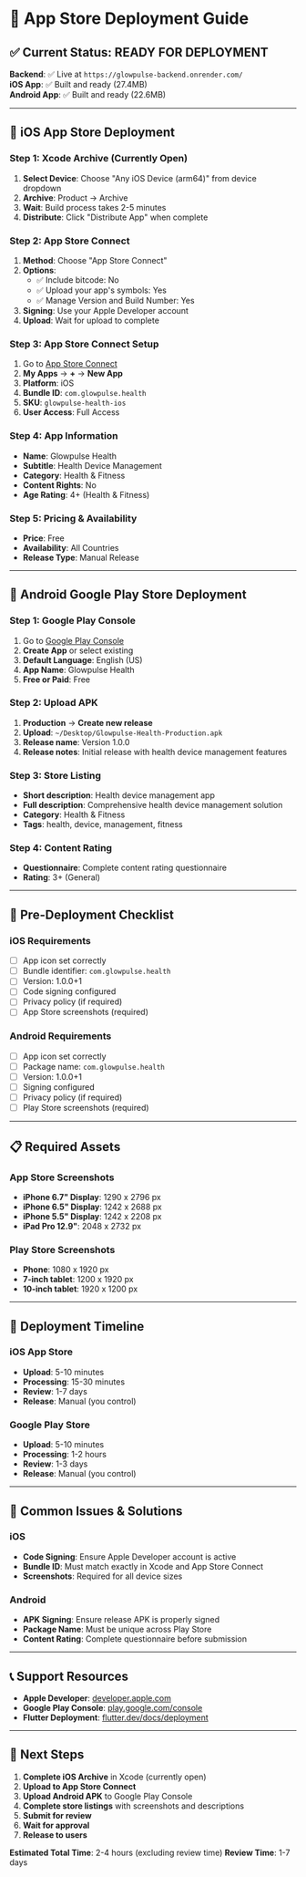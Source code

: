 # 🚀 App Store Deployment Guide

## ✅ **Current Status: READY FOR DEPLOYMENT**

**Backend**: ✅ Live at `https://glowpulse-backend.onrender.com/`  
**iOS App**: ✅ Built and ready (27.4MB)  
**Android App**: ✅ Built and ready (22.6MB)  

---

## 📱 **iOS App Store Deployment**

### **Step 1: Xcode Archive (Currently Open)**
1. **Select Device**: Choose "Any iOS Device (arm64)" from device dropdown
2. **Archive**: Product → Archive
3. **Wait**: Build process takes 2-5 minutes
4. **Distribute**: Click "Distribute App" when complete

### **Step 2: App Store Connect**
1. **Method**: Choose "App Store Connect"
2. **Options**: 
   - ✅ Include bitcode: No
   - ✅ Upload your app's symbols: Yes
   - ✅ Manage Version and Build Number: Yes
3. **Signing**: Use your Apple Developer account
4. **Upload**: Wait for upload to complete

### **Step 3: App Store Connect Setup**
1. Go to [App Store Connect](https://appstoreconnect.apple.com)
2. **My Apps** → **+** → **New App**
3. **Platform**: iOS
4. **Bundle ID**: `com.glowpulse.health`
5. **SKU**: `glowpulse-health-ios`
6. **User Access**: Full Access

### **Step 4: App Information**
- **Name**: Glowpulse Health
- **Subtitle**: Health Device Management
- **Category**: Health & Fitness
- **Content Rights**: No
- **Age Rating**: 4+ (Health & Fitness)

### **Step 5: Pricing & Availability**
- **Price**: Free
- **Availability**: All Countries
- **Release Type**: Manual Release

---

## 🤖 **Android Google Play Store Deployment**

### **Step 1: Google Play Console**
1. Go to [Google Play Console](https://play.google.com/console)
2. **Create App** or select existing
3. **Default Language**: English (US)
4. **App Name**: Glowpulse Health
5. **Free or Paid**: Free

### **Step 2: Upload APK**
1. **Production** → **Create new release**
2. **Upload**: `~/Desktop/Glowpulse-Health-Production.apk`
3. **Release name**: Version 1.0.0
4. **Release notes**: Initial release with health device management features

### **Step 3: Store Listing**
- **Short description**: Health device management app
- **Full description**: Comprehensive health device management solution
- **Category**: Health & Fitness
- **Tags**: health, device, management, fitness

### **Step 4: Content Rating**
- **Questionnaire**: Complete content rating questionnaire
- **Rating**: 3+ (General)

---

## 🔧 **Pre-Deployment Checklist**

### **iOS Requirements**
- [ ] App icon set correctly
- [ ] Bundle identifier: `com.glowpulse.health`
- [ ] Version: 1.0.0+1
- [ ] Code signing configured
- [ ] Privacy policy (if required)
- [ ] App Store screenshots (required)

### **Android Requirements**
- [ ] App icon set correctly
- [ ] Package name: `com.glowpulse.health`
- [ ] Version: 1.0.0+1
- [ ] Signing configured
- [ ] Privacy policy (if required)
- [ ] Play Store screenshots (required)

---

## 📋 **Required Assets**

### **App Store Screenshots**
- **iPhone 6.7" Display**: 1290 x 2796 px
- **iPhone 6.5" Display**: 1242 x 2688 px
- **iPhone 5.5" Display**: 1242 x 2208 px
- **iPad Pro 12.9"**: 2048 x 2732 px

### **Play Store Screenshots**
- **Phone**: 1080 x 1920 px
- **7-inch tablet**: 1200 x 1920 px
- **10-inch tablet**: 1920 x 1200 px

---

## 🎯 **Deployment Timeline**

### **iOS App Store**
- **Upload**: 5-10 minutes
- **Processing**: 15-30 minutes
- **Review**: 1-7 days
- **Release**: Manual (you control)

### **Google Play Store**
- **Upload**: 5-10 minutes
- **Processing**: 1-2 hours
- **Review**: 1-3 days
- **Release**: Manual (you control)

---

## 🚨 **Common Issues & Solutions**

### **iOS**
- **Code Signing**: Ensure Apple Developer account is active
- **Bundle ID**: Must match exactly in Xcode and App Store Connect
- **Screenshots**: Required for all device sizes

### **Android**
- **APK Signing**: Ensure release APK is properly signed
- **Package Name**: Must be unique across Play Store
- **Content Rating**: Complete questionnaire before submission

---

## 📞 **Support Resources**

- **Apple Developer**: [developer.apple.com](https://developer.apple.com)
- **Google Play Console**: [play.google.com/console](https://play.google.com/console)
- **Flutter Deployment**: [flutter.dev/docs/deployment](https://flutter.dev/docs/deployment)

---

## 🎉 **Next Steps**

1. **Complete iOS Archive** in Xcode (currently open)
2. **Upload to App Store Connect**
3. **Upload Android APK** to Google Play Console
4. **Complete store listings** with screenshots and descriptions
5. **Submit for review**
6. **Wait for approval**
7. **Release to users**

**Estimated Total Time**: 2-4 hours (excluding review time)
**Review Time**: 1-7 days
